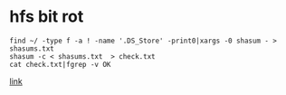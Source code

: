 # hfs bit rot
```
find ~/ -type f -a ! -name '.DS_Store' -print0|xargs -0 shasum - > shasums.txt
shasum -c < shasums.txt  > check.txt
cat check.txt|fgrep -v OK
```

[link](http://blog.barthe.ph/2014/06/10/hfs-plus-bit-rot/)